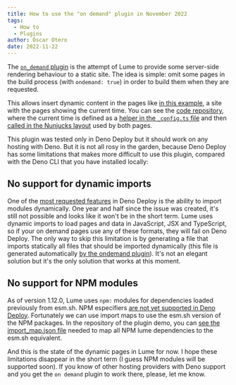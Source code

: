 ```yaml
---
title: How to use the "on demand" plugin in November 2022
tags:
  - How to
  - Plugins
author: Óscar Otero
date: 2022-11-22
---
```


The [`on_demand` plugin](https://lume.land/plugins/on_demand/) is the attempt of
Lume to provide some server-side rendering behaviour to a static site. The idea
is simple: omit some pages in the build process (with `ondemand: true`) in order
to build them when they are requested.

<!-- more -->

This allows insert dynamic content in the pages like
[in this example](https://lume-ondemand.deno.dev/), a site with the pages
showing the current time. You can see the
[code repository](https://github.com/lumeland/test-lume-ondemand), where the
current time is defined as a
[helper in the `_config.ts` file](https://github.com/lumeland/test-lume-ondemand/blob/0ea72e6449cd7e6d5ca7013d2a2b0ca0d5e3f5a5/_config.ts#L8)
and then
[called in the Nunjucks layout](https://github.com/lumeland/test-lume-ondemand/blob/0ea72e6449cd7e6d5ca7013d2a2b0ca0d5e3f5a5/_includes/layout.njk#L14)
used by both pages.

This plugin was tested only in Deno Deploy but it should work on any hosting
with Deno. But it is not all rosy in the garden, because Deno Deploy has some
limitations that makes more difficult to use this plugin, compared with the Deno
CLI that you have installed locally:

## No support for dynamic imports

One of the
[most requested features](https://github.com/denoland/deploy_feedback/issues/1)
in Deno Deploy is the ability to import modules dynamically. One year and half
since the issue was created, it's still not possible and looks like it won't be
in the short term. Lume uses dynamic imports to load pages and data in
JavaScript, JSX and TypeScript, so if your on demand pages use any of these
formats, they will fail on Deno Deploy. The only way to skip this limitation is
by generating a file that imports statically all files that should be imported
dynamically (this file is generated automatically
[by the ondemand plugin](https://lume.land/plugins/on_demand/#preload-modules)).
It's not an elegant solution but it's the only solution that works at this
moment.

## No support for NPM modules

As of version 1.12.0, Lume uses `npm:` modules for dependencies loaded
previously from esm.sh. NPM especifiers
[are not yet supported in Deno Deploy](https://github.com/denoland/deploy_feedback/issues/314).
Fortunately we can use import maps to use the esm.sh version of the NPM
packages. In the repository of the plugin demo, you can
[see the import_map.json file](https://github.com/lumeland/test-lume-ondemand/blob/0ea72e6449cd7e6d5ca7013d2a2b0ca0d5e3f5a5/import_map.json)
needed to map all NPM lume dependencies to the esm.sh equivalent.

And this is the state of the dynamic pages in Lume for now. I hope these
limitations disappear in the short term (I guess NPM modules will be supported
soon). If you know of other hosting providers with Deno support and you get the
`on demand` plugin to work there, please, let me know.
